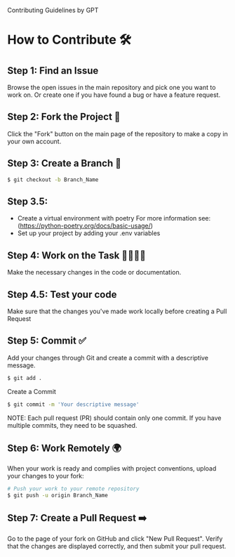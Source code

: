 Contributing Guidelines by GPT
# How to Contribute 🛠️
## Step 1: Find an Issue
Browse the open issues in the main repository and pick one you want to work on.
Or create one if you have found a bug or have a feature request.
## Step 2: Fork the Project 🍴
Click the "Fork" button on the main page of the repository to make a copy in your own account.

## Step 3: Create a Branch 🌿
```bash
$ git checkout -b Branch_Name
```
## Step 3.5:
* Create a virtual environment with poetry
For more information see: (https://python-poetry.org/docs/basic-usage/)
* Set up your project by adding your .env variables


## Step 4: Work on the Task 👨‍💻👩‍💻
Make the necessary changes in the code or documentation.

## Step 4.5: Test your code
Make sure that the changes you've made work locally before creating a Pull Request

## Step 5: Commit ✅
Add your changes through Git and create a commit with a descriptive message.

```bash
$ git add .
```
Create a Commit
```bash
$ git commit -m 'Your descriptive message'
```
NOTE: Each pull request (PR) should contain only one commit. If you have multiple commits, they need to be squashed.

## Step 6: Work Remotely 🌍
When your work is ready and complies with project conventions, upload your changes to your fork:

```bash
# Push your work to your remote repository
$ git push -u origin Branch_Name
```
## Step 7: Create a Pull Request ➡️
Go to the page of your fork on GitHub and click "New Pull Request". Verify that the changes are displayed correctly, and then submit your pull request.

